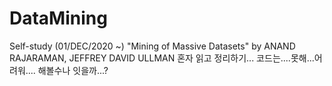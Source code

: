 # DataMining
Self-study (01/DEC/2020 ~)
"Mining of Massive Datasets" by ANAND RAJARAMAN, JEFFREY DAVID ULLMAN
혼자 읽고 정리하기...
코드는....못해...어려워....
해볼수나 잇을까...?
